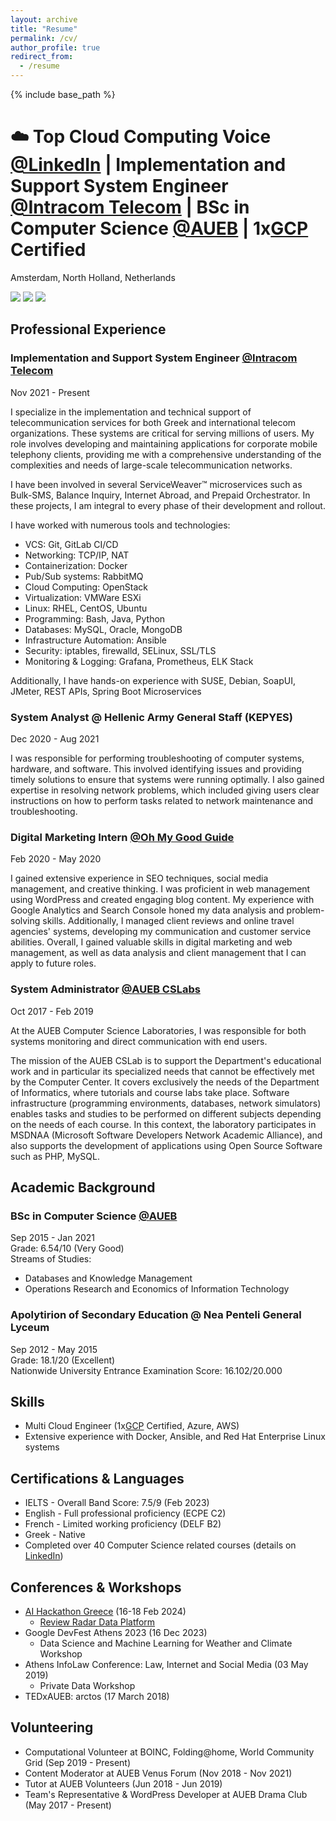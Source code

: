 ```yaml
---
layout: archive
title: "Resume"
permalink: /cv/
author_profile: true
redirect_from:
  - /resume
---
```


{% include base_path %}

# ☁️ Top Cloud Computing Voice [@LinkedIn](https://linkedin.com) | Implementation and Support System Engineer [@Intracom Telecom](https://intracom-telecom.com) | BSc in Computer Science [@AUEB](https://aueb.gr) | 1x[GCP](https://cloud.google.com) Certified
Amsterdam, North Holland, Netherlands

[![](https://img.shields.io/badge/leivadaros.dev-0078D4?style=for-the-badge&logo=googlechrome&logoColor=white)](https://leivadaros.dev) [![](https://img.shields.io/badge/paraskevasleivadaros-0A66C2?style=for-the-badge&logo=linkedin&logoColor=white)](https://linkedin.com/in/paraskevasleivadaros) [![](https://img.shields.io/badge/paraskevasleivadaros@gmail-D14836?style=for-the-badge&logo=gmail&logoColor=white)](mailto:paraskevasleivadaros@gmail.com)

## Professional Experience
### Implementation and Support System Engineer [@Intracom Telecom](https://intracom-telecom.com)
Nov 2021 - Present

I specialize in the implementation and technical support of telecommunication services for both Greek and international telecom organizations. These systems are critical for serving millions of users. My role involves developing and maintaining applications for corporate mobile telephony clients, providing me with a comprehensive understanding of the complexities and needs of large-scale telecommunication networks. 

I have been involved in several ServiceWeaver™ microservices such as Bulk-SMS, Balance Inquiry, Internet Abroad, and Prepaid Orchestrator. In these projects, I am integral to every phase of their development and rollout.

I have worked with numerous tools and technologies:
- VCS: Git, GitLab CI/CD
- Networking: TCP/IP, NAT
- Containerization: Docker
- Pub/Sub systems: RabbitMQ
- Cloud Computing: OpenStack
- Virtualization: VMWare ESXi
- Linux: RHEL, CentOS, Ubuntu
- Programming: Bash, Java, Python
- Databases: MySQL, Oracle, MongoDB
- Infrastructure Automation: Ansible
- Security: iptables, firewalld, SELinux, SSL/TLS
- Monitoring & Logging: Grafana, Prometheus, ELK Stack

Additionally, I have hands-on experience with SUSE, Debian, SoapUI, JMeter, REST APIs, Spring Boot Microservices

### System Analyst @ Hellenic Army General Staff (KEPYES)
Dec 2020 - Aug 2021<br>

I was responsible for performing troubleshooting of computer systems, hardware, and software. This involved identifying issues and providing timely solutions to ensure that systems were running optimally. I also gained expertise in resolving network problems, which included giving users clear instructions on how to perform tasks related to network maintenance and troubleshooting.

### Digital Marketing Intern [@Oh My Good Guide](https://ohmygoodguide.com)
Feb 2020 - May 2020

I gained extensive experience in SEO techniques, social media management, and creative thinking. I was proficient in web management using WordPress and created engaging blog content. My experience with Google Analytics and Search Console honed my data analysis and problem-solving skills. Additionally, I managed client reviews and online travel agencies' systems, developing my communication and customer service abilities. Overall, I gained valuable skills in digital marketing and web management, as well as data analysis and client management that I can apply to future roles.

### System Administrator [@AUEB CSLabs](https://cslab.aueb.gr)
Oct 2017 - Feb 2019

At the AUEB Computer Science Laboratories, I was responsible for both systems monitoring and direct communication with end users.

The mission of the AUEB CSLab is to support the Department's educational work and in particular its specialized needs that cannot be effectively met by the Computer Center. It covers exclusively the needs of the Department of Informatics, where tutorials and course labs take place. Software infrastructure (programming environments, databases, network simulators) enables tasks and studies to be performed on different subjects depending on the needs of each course. In this context, the laboratory participates in MSDNAA (Microsoft Software Developers Network Academic Alliance), and also supports the development of applications using Open Source Software such as PHP, MySQL.

## Academic Background
### BSc in Computer Science [@AUEB](https://aueb.gr)  
Sep 2015 - Jan 2021<br>
Grade: 6.54/10 (Very Good)<br>
Streams of Studies:
- Databases and Knowledge Management
- Operations Research and Economics of Information Technology

### Apolytirion of Secondary Education @ Nea Penteli General Lyceum
Sep 2012 - May 2015<br>
Grade: 18.1/20 (Excellent)<br>
Nationwide University Entrance Examination Score: 16.102/20.000

## Skills
- Multi Cloud Engineer (1x[GCP](https://cloud.google.com) Certified, Azure, AWS)
- Extensive experience with Docker, Ansible, and Red Hat Enterprise Linux systems

## Certifications & Languages
- IELTS - Overall Band Score: 7.5/9 (Feb 2023)
- English - Full professional proficiency (ECPE C2)
- French - Limited working proficiency (DELF B2)
- Greek - Native
- Completed over 40 Computer Science related courses (details on [LinkedIn](https://www.linkedin.com/in/paraskevasleivadaros/details/certifications))

## Conferences & Workshops
- [AI Hackathon Greece](https://hackathongreece.ai) (16-18 Feb 2024)
  - [Review Radar Data Platform](https://github.com/Review-Radar-Data-Platform)
- Google DevFest Athens 2023 (16 Dec 2023)
  - Data Science and Machine Learning for Weather and Climate Workshop
- Athens InfoLaw Conference: Law, Internet and Social Media (03 May 2019)
  - Private Data Workshop
- TEDxAUEB: arctos (17 March 2018)

## Volunteering
- Computational Volunteer at BOINC, Folding@home, World Community Grid (Sep 2019 - Present)
- Content Moderator at AUEB Venus Forum (Nov 2018 - Nov 2021)
- Tutor at AUEB Volunteers (Jun 2018 - Jun 2019)
- Team's Representative & WordPress Developer at AUEB Drama Club (May 2017 - Present)
